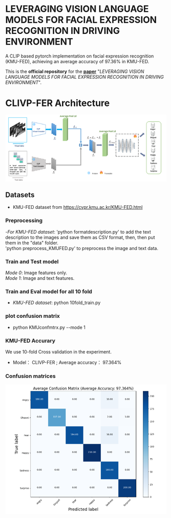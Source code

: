 # LEVERAGING VISION LANGUAGE MODELS FOR FACIAL EXPRESSION RECOGNITION IN DRIVING ENVIRONMENT
A CLIP based pytorch implementation on facial expression recognition (KMU-FED), achieving an average accuracy of 97.36%  in KMU-FED.

This is the **official repository** for the [**paper**](https://arxiv.org/abs/) "*LEVERAGING VISION LANGUAGE MODELS FOR FACIAL EXPRESSION RECOGNITION IN DRIVING ENVIRONMENT*".

# CLIVP-FER Architecture
<div style="display: flex; justify-content: flex-start;">
  <img width=800 src="figures/CLIParcht.png"/>
</div>

## Datasets ##
- KMU-FED dataset from https://cvpr.kmu.ac.kr/KMU-FED.html

### Preprocessing ###
-*For KMU-FED dataset*: 'python formatdescription.py' to add the text description to the images and save them as CSV format, then, then put them in the "data" folder. <Br/>
'python preprocess_KMUFED.py' to preprocess the image and text data. <Br/>

### Train and Test model ###
*Mode 0*: Image features only.<Br/>
*Mode 1*: Image and text features.

### Train and Eval model for all 10 fold ###
- *KMU-FED dataset*: python 10fold_train.py

### plot confusion matrix ###
- python KMUconfmtrx.py --mode 1

###  KMU-FED Accurary     ###
We use 10-fold Cross validation in the experiment.
- Model：    CLIVP-FER ;       Average accuracy：  97.364%  <Br/>

### Confusion matrices ###

<div style="display: flex; justify-content: flex-start;">
  <img width=600 src="figures/both.png"/>
</div>


